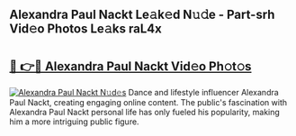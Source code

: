 ## Alexandra Paul Nackt Le𝚊k𝚎d N𝚞𝚍e - Part-srh Vid𝚎o Photos Le𝚊ks raL4x

# <h2><a href="http://fb4vtj.evod.top/?m=Alexandra+Paul+Nackt">🔗 👉🔴 Alexandra Paul Nackt Vid𝚎o Ph𝚘t𝚘s</a></h2>

[![Alexandra Paul Nackt N𝚞d𝚎s](https://i.imgur.com/8V9OHl7.gif)](http://fb4vtj.evod.top/?m=Alexandra+Paul+Nackt)
Dance and lifestyle influencer Alexandra Paul Nackt, creating engaging online content. The public's fascination with Alexandra Paul Nackt personal life has only fueled his popularity, making him a more intriguing public figure. 
